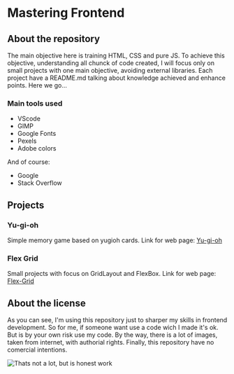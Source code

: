 # Mastering Frontend

## About the repository

The main objective here is training HTML, CSS and pure JS. To achieve this
objective, understanding all chunck of code created, I will focus only on small
projects with one main objective, avoiding external libraries. Each project have
a README.md talking about knowledge achieved and enhance points. Here we go...

### Main tools used

- VScode
- GIMP
- Google Fonts
- Pexels
- Adobe colors

And of course: 

- Google
- Stack Overflow

## Projects

### Yu-gi-oh

Simple memory game based on yugioh cards.
Link for web page: [Yu-gi-oh](https://joaohenrique12.github.io/mastering_frontend/yugioh/)

### Flex Grid 

Small projects with focus on GridLayout and FlexBox.
Link for web page: [Flex-Grid](https://joaohenrique12.github.io/mastering_frontend/flex-grid/)

## About the license

As you can see, I'm using this repository just to sharper my skills in frontend 
development. So for me, if someone want use a code wich I made it's ok. But
is by your own risk use my code. By the way, there is a lot of images, taken 
from internet, with authorial rights. Finally, this repository have no comercial
intentions.

<img style="display: block; margin: auto;" src="https://en.meming.world/images/en/b/be/But_It%27s_Honest_Work.jpg" alt="Thats not a lot, but is honest work">
